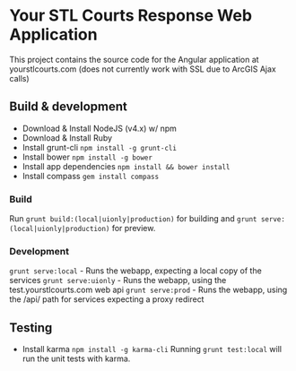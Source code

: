 # Your STL Courts Response Web Application

This project contains the source code for the Angular application at yourstlcourts.com (does not currently work with SSL due to ArcGIS Ajax calls)

## Build & development

* Download & Install NodeJS (v4.x) w/ npm
* Download & Install Ruby
* Install grunt-cli `npm install -g grunt-cli`
* Install bower `npm install -g bower`
* Install app dependencies `npm install && bower install`
* Install compass `gem install compass`

### Build
Run `grunt build:(local|uionly|production)` for building and `grunt serve:(local|uionly|production)` for preview.

### Development
`grunt serve:local` - Runs the webapp, expecting a local copy of the services
`grunt serve:uionly` - Runs the webapp, using the test.yourstlcourts.com web api
`grunt serve:prod` - Runs the webapp, using the /api/ path for services expecting a proxy redirect

## Testing

* Install karma `npm install -g karma-cli`
Running `grunt test:local` will run the unit tests with karma.
